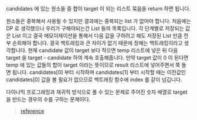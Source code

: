 candidates 에 있는 원소들 중 합이 target 이 되는 리스트 묶음을 return 하면 됩니다.

원소들은 중복해서 사용될 수 있지만 결과에는 중복되는 list 가 없어야 합니다.
처음에는 DP 로 생각했으나 우리가 구해야되는건 List 들의 목록입니다.
각 단계별로 저장되는 값은 List 이고 결국 메모이제이션을 통해서 다음 값을 구하려고 해도 저장된 List 만큼 전부 순회해야 합니다.
결국 백트래킹과 큰 차이가 없기 때문에 정해는 백트래킹이라고 생각합니다.
현재 candidate 값이 target 보다 작으면 temp 리스트에 넣은 뒤 다음 target 을 target - candidate 하여 계속 호출해줍니다.
만약 target 값이 0 이 된다면 temp 에 있는 값들의 합이 target 이라는 뜻이므로 result 리스트에 넣어주면서 쭉 돌면 됩니다.
candidates[0] 부터 시작하며 candidates[1] 부터 시작할 때는 이전값인 candidates[0] 값을 볼 필요가 없으므로 백트래킹 함수에 index 를 같이 넘깁니다.

다이나믹 프로그래밍과 재귀적 방식으로 풀 수 있는 문제로 주어진 숫자 배열로 target을 만드는 경우의 수를 구하는 문제이다.

 > [reference](https://medium.com/@peteryun/algo-leetcode-combination-sum-iv-a04f10ef0794)
